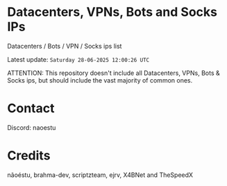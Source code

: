 # Datacenters, VPNs, Bots and Socks IPs
 
Datacenters / Bots / VPN / Socks ips list

Latest update: `Saturday 28-06-2025 12:00:26 UTC` 

ATTENTION: This repository doesn't include all Datacenters, VPNs, Bots & Socks ips, 
but should include the vast majority of common ones.

# Contact
Discord: naoestu

# Credits
nãoéstu, brahma-dev, scriptzteam, ejrv, X4BNet and TheSpeedX
